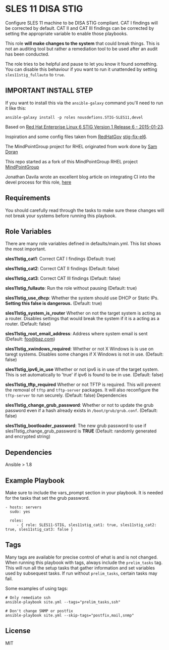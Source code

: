 SLES 11 DISA STIG
================

Configure SLES 11 machine to be DISA STIG compliant. CAT I findings will be corrected by default. CAT II and CAT III findings can be corrected by setting the appropriate variable to enable those playbooks.

This role **will make changes to the system** that could break things. This is not an auditing tool but rather a remediation tool to be used after an audit has been conducted.

The role tries to be helpful and pause to let you know it found something. You can disable this behaviour if you want to run it unattended by setting `sles11stig_fullauto` to `true`.

## IMPORTANT INSTALL STEP

If you want to install this via the `ansible-galaxy` command you'll need to run it like this: 

`ansible-galaxy install -p roles nousdefions.STIG-SLES11,devel`

Based on [Red Hat Enterprise Linux 6 STIG Version 1 Release 6 - 2015-01-23](http://iase.disa.mil/stigs/os/unix-linux/Pages/index.aspx).

Inspiration and some config files taken from [RedHatGov](https://github.com/RedHatGov) [stig-fix-el6](https://github.com/RedHatGov/stig-fix-el6).

The MindPointGroup project for RHEL originated from work done by [Sam Doran](https://github.com/samdoran/ansible-role-stig)

This repo started as a fork of this MindPointGroup RHEL project [MindPointGroup](https://github.com/MindPointGroup/RHEL6-STIG.git)

Jonathan Davila wrote an excellent blog article on integrating CI into the devel process for this role, [here](http://blog.davila.io/posts/automatically-testing-and-validation-the-ansible-stig-role-for-red-hat-6.html)

Requirements
------------

You should carefully read through the tasks to make sure these changes will not break your systems before running this playbook.

Role Variables
--------------
There are many role variables defined in defaults/main.yml. This list shows the most important.

**sles11stig_cat1**:           Correct CAT I findings (Default: true)

**sles11stig_cat2**:           Correct CAT II findings (Default: false)

**sles11stig_cat3**:           Correct CAT III findings (Default: false)

**sles11stig_fullauto**:       Run the role without pausing (Default: true)

**sles11stig_use_dhcp**:       Whether the system should use DHCP or Static IPs. **Setting this false is dangerous.** (Default: true)

**sles11stig_system_is_router** Whether on not the target system is acting as a router. Disables settings that would break the system if it is a acting as a router. (Default: false)

**sles11stig_root_email_address**:          Address where system email is sent (Default: foo@baz.com)

**sles11stig_xwindows_required**:           Whether or not X Windows is is use on taregt systems. Disables some changes if X Windows is not in use. (Default: false)

**sles11stig_ipv6_in_use**       Whether or not ipv6 is in use of the target system. This is set automatically to 'true' if ipv6 is found to be in use. (Default: false)

**sles11stig_tftp_required**  Whether or not TFTP is required. This will prevent the removal of `tftp` and `tftp-server` packages. It will also  reconfigure the `tftp-server` to run securely. (Default: false)
Dependencies

**sles11stig_change_grub_password**: Whether or not to update the grub password even if a hash already exists in `/boot/grub/grub.conf`. (Default: false)

**sles11stig_bootloader_password**: The new grub password to use if sles11stig_change_grub_password is **TRUE** (Default: randomly generated and encrypted string)


Dependencies
------------

Ansible > 1.8

Example Playbook
-------------------------

Make sure to include the vars_prompt section in your playbook. It is needed for the tasks that set the grub password.

    - hosts: servers
      sudo: yes

      roles:
         - { role: SLES11-STIG, sles11stig_cat1: true, sles11stig_cat2: true, sles11stig_cat3: false }


Tags
----
Many tags are available for precise control of what is and is not changed. When running this playbook with tags, always include the `prelim_tasks` tag. This will run all the setup tasks that gather information and set variables used by subsequest tasks. If run without `prelim_tasks`, certain tasks may fail.

Some examples of using tags:

    # Only remediate ssh
    ansible-playbook site.yml --tags="prelim_tasks,ssh"

    # Don't change SNMP or postfix
    ansible-playbook site.yml --skip-tags="postfix,mail,snmp"


License
-------

MIT

